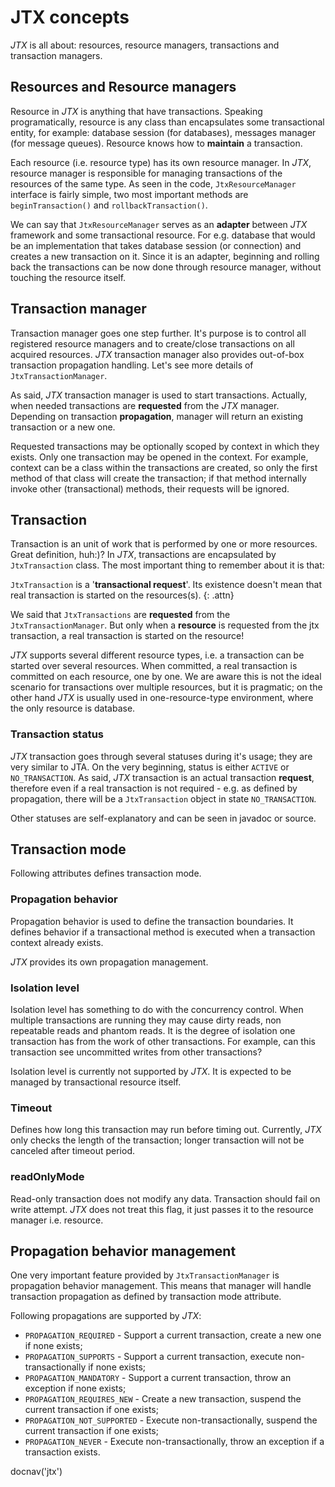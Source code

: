 # JTX concepts

*JTX* is all about: resources, resource managers, transactions and
transaction managers.

## Resources and Resource managers

Resource in *JTX* is anything that have transactions. Speaking
programatically, resource is any class than encapsulates some
transactional entity, for example: database session (for databases),
messages manager (for message queues). Resource knows how to
**maintain** a transaction.

Each resource (i.e. resource type) has its own resource manager. In
*JTX*, resource manager is responsible for managing transactions of the
resources of the same type. As seen in the code, `JtxResourceManager`
interface is fairly simple, two most important methods are
`beginTransaction()` and `rollbackTransaction()`.

We can say that `JtxResourceManager` serves as an **adapter** between
*JTX* framework and some transactional resource. For e.g. database that
would be an implementation that takes database session (or connection)
and creates a new transaction on it. Since it is an adapter, beginning
and rolling back the transactions can be now done through resource
manager, without touching the resource itself.

## Transaction manager

Transaction manager goes one step further. It's purpose is to control
all registered resource managers and to create/close transactions on all
acquired resources. *JTX* transaction manager also provides out-of-box
transaction propagation handling. Let's see more details of
`JtxTransactionManager`.

As said, *JTX* transaction manager is used to start transactions.
Actually, when needed transactions are **requested** from the *JTX*
manager. Depending on transaction **propagation**, manager will return
an existing transaction or a new one.

Requested transactions may be optionally scoped by context in which they
exists. Only one transaction may be opened in the context. For example,
context can be a class within the transactions are created, so only the
first method of that class will create the transaction; if that method
internally invoke other (transactional) methods, their requests will be
ignored.

## Transaction

Transaction is an unit of work that is performed by one or more
resources. Great definition, huh:)? In *JTX*, transactions are
encapsulated by `JtxTransaction` class. The most important thing to
remember about it is that:

`JtxTransaction` is a '**transactional request**'. Its existence
doesn't mean that real transaction is started on the resources(s).
{: .attn}

We said that `JtxTransactions` are **requested** from the
`JtxTransactionManager`. But only when a **resource** is requested from
the jtx transaction, a real transaction is started on the resource!

*JTX* supports several different resource types, i.e. a transaction can
be started over several resources. When committed, a real transaction is
committed on each resource, one by one. We are aware this is not the
ideal scenario for transactions over multiple resources, but it is
pragmatic; on the other hand *JTX* is usually used in one-resource-type
environment, where the only resource is database.

### Transaction status

*JTX* transaction goes through several statuses during it's usage; they
are very similar to JTA. On the very beginning, status is either
`ACTIVE` or `NO_TRANSACTION`. As said, *JTX* transaction is an actual
transaction **request**, therefore even if a real transaction is not
required - e.g. as defined by propagation, there will be a
`JtxTransaction` object in state `NO_TRANSACTION`.

Other statuses are self-explanatory and can be seen in javadoc or
source.

## Transaction mode

Following attributes defines transaction mode.

### Propagation behavior

Propagation behavior is used to define the transaction boundaries. It
defines behavior if a transactional method is executed when a
transaction context already exists.

*JTX* provides its own propagation management.

### Isolation level

Isolation level has something to do with the concurrency control. When
multiple transactions are running they may cause dirty reads, non
repeatable reads and phantom reads. It is the degree of isolation one
transaction has from the work of other transactions. For example, can
this transaction see uncommitted writes from other transactions?

Isolation level is currently not supported by *JTX*. It is expected to
be managed by transactional resource itself.

### Timeout

Defines how long this transaction may run before timing out. Currently,
*JTX* only checks the length of the transaction; longer transaction will
not be canceled after timeout period.

### readOnlyMode

Read-only transaction does not modify any data. Transaction should fail
on write attempt. *JTX* does not treat this flag, it just passes it to
the resource manager i.e. resource.

## Propagation behavior management

One very important feature provided by `JtxTransactionManager` is
propagation behavior management. This means that manager will handle
transaction propagation as defined by transaction mode attribute.

Following propagations are supported by *JTX*\:

* `PROPAGATION_REQUIRED` - Support a current transaction, create a new
  one if none exists;
* `PROPAGATION_SUPPORTS` - Support a current transaction, execute
  non-transactionally if none exists;
* `PROPAGATION_MANDATORY` - Support a current transaction, throw an
  exception if none exists;
* `PROPAGATION_REQUIRES_NEW` - Create a new transaction, suspend the
  current transaction if one exists;
* `PROPAGATION_NOT_SUPPORTED` - Execute non-transactionally, suspend the
  current transaction if one exists;
* `PROPAGATION_NEVER` - Execute non-transactionally, throw an exception
  if a transaction exists.

<js>docnav('jtx')</js>